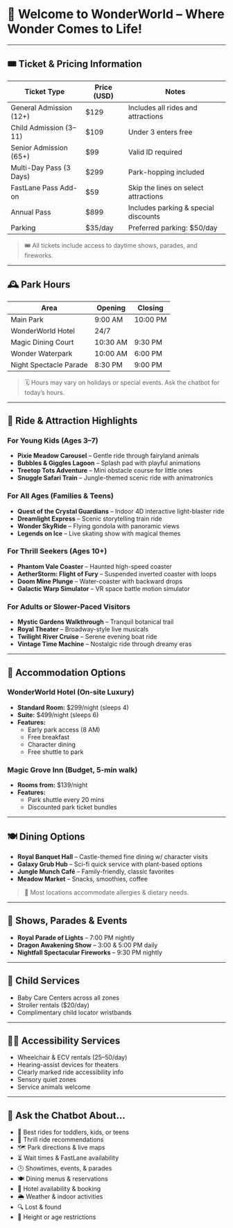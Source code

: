 # 🏰 Welcome to WonderWorld – Where Wonder Comes to Life!

---

## 🎟️ Ticket & Pricing Information

| Ticket Type             | Price (USD) | Notes                                |
| ----------------------- | ----------- | ------------------------------------ |
| General Admission (12+) | $129        | Includes all rides and attractions   |
| Child Admission (3–11)  | $109        | Under 3 enters free                  |
| Senior Admission (65+)  | $99         | Valid ID required                    |
| Multi-Day Pass (3 Days) | $299        | Park-hopping included                |
| FastLane Pass Add-on    | $59         | Skip the lines on select attractions |
| Annual Pass             | $899        | Includes parking & special discounts |
| Parking                 | $35/day     | Preferred parking: $50/day           |

> 🎟️ All tickets include access to daytime shows, parades, and fireworks.

---

## 🕰️ Park Hours

| Area                   | Opening  | Closing  |
| ---------------------- | -------- | -------- |
| Main Park              | 9:00 AM  | 10:00 PM |
| WonderWorld Hotel      | 24/7     |          |
| Magic Dining Court     | 10:30 AM | 9:30 PM  |
| Wonder Waterpark       | 10:00 AM | 6:00 PM  |
| Night Spectacle Parade | 8:30 PM  | 9:00 PM  |

> 🗓️ Hours may vary on holidays or special events. Ask the chatbot for today’s hours.

---

## 🎢 Ride & Attraction Highlights

### For Young Kids (Ages 3–7)

- **Pixie Meadow Carousel** – Gentle ride through fairyland animals
- **Bubbles & Giggles Lagoon** – Splash pad with playful animations
- **Treetop Tots Adventure** – Mini obstacle course for little ones
- **Snuggle Safari Train** – Jungle-themed scenic ride with animatronics

### For All Ages (Families & Teens)

- **Quest of the Crystal Guardians** – Indoor 4D interactive light-blaster ride
- **Dreamlight Express** – Scenic storytelling train ride
- **Wonder SkyRide** – Flying gondola with panoramic views
- **Legends on Ice** – Live skating show with magical themes

### For Thrill Seekers (Ages 10+)

- **Phantom Vale Coaster** – Haunted high-speed coaster
- **AetherStorm: Flight of Fury** – Suspended inverted coaster with loops
- **Doom Mine Plunge** – Water-coaster with backward drops
- **Galactic Warp Simulator** – VR space battle motion simulator

### For Adults or Slower-Paced Visitors

- **Mystic Gardens Walkthrough** – Tranquil botanical trail
- **Royal Theater** – Broadway-style live musicals
- **Twilight River Cruise** – Serene evening boat ride
- **Vintage Time Machine** – Nostalgic ride through dreamy eras

---

## 🏨 Accommodation Options

### WonderWorld Hotel (On-site Luxury)

- **Standard Room:** $299/night (sleeps 4)
- **Suite:** $499/night (sleeps 6)
- **Features:**
   - Early park access (8 AM)
   - Free breakfast
   - Character dining
   - Free shuttle to park

### Magic Grove Inn (Budget, 5-min walk)

- **Rooms from:** $139/night
- **Features:**
   - Park shuttle every 20 mins
   - Discounted park ticket bundles

---

## 🍽️ Dining Options

- **Royal Banquet Hall** – Castle-themed fine dining w/ character visits
- **Galaxy Grub Hub** – Sci-fi quick service with plant-based options
- **Jungle Munch Café** – Family-friendly, classic favorites
- **Meadow Market** – Snacks, smoothies, coffee

> 🍱 Most locations accommodate allergies & dietary needs.

---

## 🎉 Shows, Parades & Events

- **Royal Parade of Lights** – 7:00 PM nightly
- **Dragon Awakening Show** – 3:00 & 5:00 PM daily
- **Nightfall Spectacular Fireworks** – 9:30 PM nightly

---

## 👶 Child Services

- Baby Care Centers across all zones
- Stroller rentals ($20/day)
- Complimentary child locator wristbands

---

## 🧙‍♀️ Accessibility Services

- Wheelchair & ECV rentals ($25–$50/day)
- Hearing-assist devices for theaters
- Clearly marked ride accessibility info
- Sensory quiet zones
- Service animals welcome

---

## 🤖 Ask the Chatbot About…

- 🧒 Best rides for toddlers, kids, or teens
- 🎢 Thrill ride recommendations
- 🗺️ Park directions & live maps
- ⏳ Wait times & FastLane availability
- 🕒 Showtimes, events, & parades
- 🍽️ Dining menus & reservations
- 🏨 Hotel availability & booking
- 🌦️ Weather & indoor activities
- 🔍 Lost & found
- 📏 Height or age restrictions
